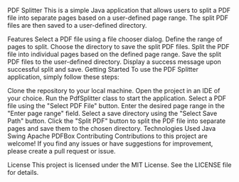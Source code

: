 PDF Splitter
This is a simple Java application that allows users to split a PDF file into separate pages based on a user-defined page range. The split PDF files are then saved to a user-defined directory.

Features
Select a PDF file using a file chooser dialog.
Define the range of pages to split.
Choose the directory to save the split PDF files.
Split the PDF file into individual pages based on the defined page range.
Save the split PDF files to the user-defined directory.
Display a success message upon successful split and save.
Getting Started
To use the PDF Splitter application, simply follow these steps:

Clone the repository to your local machine.
Open the project in an IDE of your choice.
Run the PdfSplitter class to start the application.
Select a PDF file using the "Select PDF File" button.
Enter the desired page range in the "Enter page range" field.
Select a save directory using the "Select Save Path" button.
Click the "Split PDF" button to split the PDF file into separate pages and save them to the chosen directory.
Technologies Used
Java
Swing
Apache PDFBox
Contributing
Contributions to this project are welcome! If you find any issues or have suggestions for improvement, please create a pull request or issue.

License
This project is licensed under the MIT License. See the LICENSE file for details.
